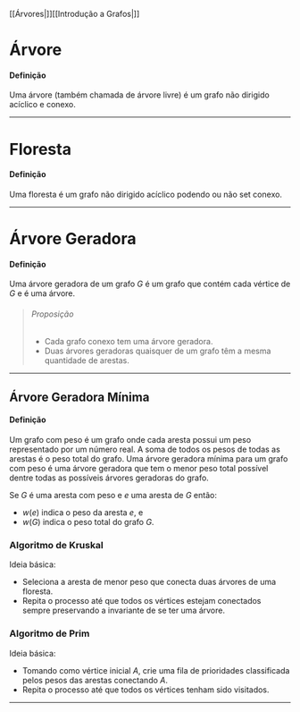 [[Árvores|]][[Introdução a Grafos|]]
# Árvore
#### Definição
Uma árvore (também chamada de árvore livre) é um grafo não dirigido acíclico e conexo.

---
# Floresta
#### Definição
Uma floresta é um grafo não dirigido acíclico podendo ou não set conexo.

---
# Árvore Geradora
#### Definição
Uma árvore geradora de um grafo $G$ é um grafo que contém cada vértice de $G$ e é uma árvore.

> ###### Proposição
> - Cada grafo conexo tem uma árvore geradora.
> - Duas árvores geradoras quaisquer de um grafo têm a mesma quantidade de arestas.

---
## Árvore Geradora Mínima
#### Definição
Um grafo com peso é um grafo onde cada aresta possui um peso representado por um número real. A soma de todos os pesos de todas as arestas é o peso total do grafo. Uma árvore geradora mínima para um grafo com peso é uma árvore geradora que tem o menor peso total possível dentre todas as possíveis árvores geradoras do grafo.

Se $G$ é uma aresta com peso e $e$ uma aresta de $G$ então:
- $w(e)$ indica o peso da aresta $e$, e
- $w(G)$ indica o peso total do grafo $G$.

### Algoritmo de Kruskal
Ideia básica:
- Seleciona a aresta de menor peso que conecta duas árvores de uma floresta.
- Repita o processo até que todos os vértices estejam conectados sempre preservando a invariante de se ter uma árvore.

### Algoritmo de Prim
 Ideia básica:
- Tomando como vértice inicial $A$, crie uma fila de prioridades classificada pelos pesos das arestas conectando $A$.
- Repita o processo até que todos os vértices tenham sido visitados.
 
---
